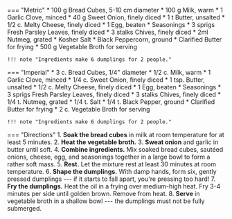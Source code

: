 === "Metric"
    * 100 g Bread Cubes, 5-10 cm diameter
    * 100 g Milk, warm
    * 1 Garlic Clove, minced
    * 40 g Sweet Onion, finely diced
    * 1 t Butter, unsalted
    * 1/2 c. Melty Cheese, finely diced
    * 1 Egg, beaten
    * Seasonings
        * 3 sprigs Fresh Parsley Leaves, finely diced
        * 3 stalks Chives, finely diced
        * 2ml Nutmeg, grated
        * Kosher Salt
        * Black Peppercorn, ground
    * Clarified Butter for frying
    * 500 g Vegetable Broth for serving

    !!! note "Ingredients make 6 dumplings for 2 people."

=== "Imperial"
    * 3 c. Bread Cubes, 1/4" diameter
    * 1/2 c. Milk, warm
    * 1 Garlic Clove, minced
    * 1/4 c. Sweet Onion, finely diced
    * 1 tsp. Butter, unsalted
    * 1/2 c. Melty Cheese, finely diced
    * 1 Egg, beaten
    * Seasonings
        * 3 sprigs Fresh Parsley Leaves, finely diced
        * 3 stalks Chives, finely diced
        * 1/4 t. Nutmeg, grated
        * 1/4 t. Salt
        * 1/4 t. Black Pepper, ground
    * Clarified Butter for frying
    * 2 c. Vegetable Broth for serving

    !!! note "Ingredients make 6 dumplings for 2 people."

=== "Directions"
    1. **Soak the bread cubes** in milk at room temperature for at least 5 minutes.
    2. **Heat the vegetable broth.**
    3. **Sweat onion** and garlic in butter until soft.
    4. **Combine ingredients.** Mix soaked bread cubes, sautéed onions, cheese, egg, and seasonings together in a large bowl to form a rather soft mass.
    5. **Rest.** Let the mixture rest at least 30 minutes at room temperature.
    6. **Shape the dumplings.** With damp hands, form six, gently pressed dumplings --- if it starts to fall apart, you're pressing too hard!
    7. **Fry the dumplings.** Heat the oil in a frying over medium-high heat. Fry 3-4 minutes per side until golden brown. Remove from heat.
    8. **Serve** in vegetable broth in a shallow bowl --- the dumplings must not be fully submerged.

[^bitterman]:
    {{ cite.bitterman_die_österreichische_küche }}
    86.
[^thack]:
    Hack, Thomas.
[^gutekueche]:
    ["Kaspressknödel."](https://www.gutekueche.at/kaspressknoedel-rezept-2152)
    *Gute Kueche.*
    27 Februar 2015.
[^chefkoch]:
    silvi0400.
    ["Kaspressknödel."](https://www.chefkoch.de/rezepte/366141122128509/Kaspressknoedel.html).
    *Chef Koch.*
    23 Juli 2015.
